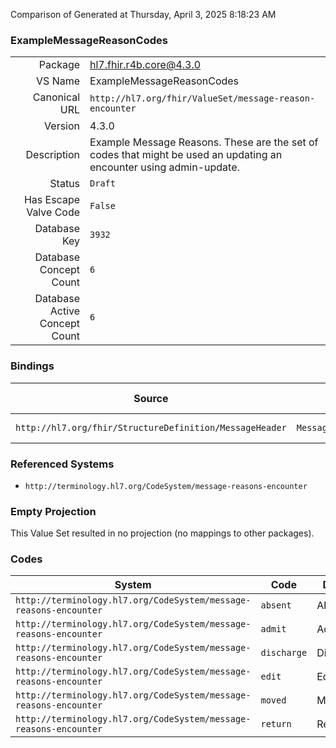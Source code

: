 Comparison of 
Generated at Thursday, April 3, 2025 8:18:23 AM

### ExampleMessageReasonCodes

|      |     |
| ---: | --- |
| Package | hl7.fhir.r4b.core@4.3.0 |
| VS Name | ExampleMessageReasonCodes |
| Canonical URL | `http://hl7.org/fhir/ValueSet/message-reason-encounter` |
| Version | 4.3.0 |
| Description | Example Message Reasons. These are the set of codes that might be used an updating an encounter using admin-update. |
| Status | `Draft` |
| Has Escape Valve Code | `False` |
| Database Key | `3932` |
| Database Concept Count | `6` |
| Database Active Concept Count | `6` |
### Bindings

| Source | Element | Binding | Strength | Element Short |
| ------ | ------- | ------- | -------- | ------------- |
| `http://hl7.org/fhir/StructureDefinition/MessageHeader` | `MessageHeader.reason` | `http://hl7.org/fhir/ValueSet/message-reason-encounter` | `Example` | Cause of event |

### Referenced Systems

* `http://terminology.hl7.org/CodeSystem/message-reasons-encounter`
### Empty Projection

This Value Set resulted in no projection (no mappings to other packages).

### Codes

| System | Code | Display |
| ------ | ---- | ------- |
| `http://terminology.hl7.org/CodeSystem/message-reasons-encounter` | `absent` | Absent |
| `http://terminology.hl7.org/CodeSystem/message-reasons-encounter` | `admit` | Admit |
| `http://terminology.hl7.org/CodeSystem/message-reasons-encounter` | `discharge` | Discharge |
| `http://terminology.hl7.org/CodeSystem/message-reasons-encounter` | `edit` | Edit |
| `http://terminology.hl7.org/CodeSystem/message-reasons-encounter` | `moved` | Moved |
| `http://terminology.hl7.org/CodeSystem/message-reasons-encounter` | `return` | Returned |
